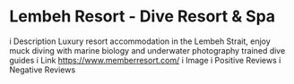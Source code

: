 # Lembeh Resort - Dive Resort & Spa
i Description
Luxury resort accommodation in the Lembeh Strait, enjoy muck diving with marine biology and underwater photography trained dive guides
i Link
https://www.memberresort.com/
i Image
i Positive Reviews
i Negative Reviews